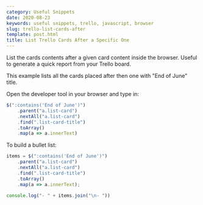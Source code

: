 ```yaml
---
category: Useful Snippets
date: 2020-08-23
keywords: useful snippets, trello, javascript, browser
slug: trello-list-cards-after
template: post.html
title: List Trello Cards After a Specific One
---
```


List the cards contents after a given card content inside the browser. Useful to generate a quick report from your Trello board.

<!--more-->

This example lists all the cards placed after then one with "End of June" title.

Open the developer tool in your browser and type in:

```javascript
$(":contains('End of June')")
    .parent("a.list-card")
    .nextAll("a.list-card")
    .find(".list-card-title")
    .toArray()
    .map(a => a.innerText)
```

To build a bullet list:

```javascript
items = $(":contains('End of June')")
    .parent("a.list-card")
    .nextAll("a.list-card")
    .find(".list-card-title")
    .toArray()
    .map(a => a.innerText);

console.log("- " + items.join("\n- "))
```
